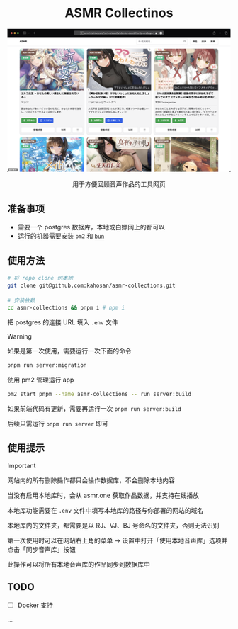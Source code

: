 <h1 align="center">ASMR Collectinos</h1>

<picture>
  <source media="(prefers-color-scheme: dark)" srcset=".github/image/dark.png">
  <img alt="normal" src=".github/image/light.png">
</picture>

<p align="center">用于方便回顾音声作品的工具网页</p>

## 准备事项

- 需要一个 postgres 数据库，本地或白嫖网上的都可以
- 运行的机器需要安装 `pm2` 和 [`bun`](https://bun.sh/docs/installation)

## 使用方法

```bash
# 将 repo clone 到本地
git clone git@github.com:kahosan/asmr-collections.git

# 安装依赖
cd asmr-collections && pnpm i # npm i
```

把 postgres 的连接 URL 填入 `.env` 文件

> [!WARNING]
> 如果是第一次使用，需要运行一次下面的命令

```bash
pnpm run server:migration
```

使用 pm2 管理运行 app

```bash
pm2 start pnpm --name asmr-collections -- run server:build
```

如果前端代码有更新，需要再运行一次 `pnpm run server:build`

后续只需运行 `pnpm run server` 即可

## 使用提示

> [!IMPORTANT]
> 网站内的所有删除操作都只会操作数据库，不会删除本地内容

当没有启用本地库时，会从 asmr.one 获取作品数据，并支持在线播放

本地库功能需要在 `.env` 文件中填写本地库的路径与你部署的网站的域名

本地库内的文件夹，都需要是以 RJ、VJ、BJ 号命名的文件夹，否则无法识别

第一次使用时可以在网站右上角的菜单 -> 设置中打开「使用本地音声库」选项并点击「同步音声库」按钮

此操作可以将所有本地音声库的作品同步到数据库中

## TODO

- [ ] Docker 支持

...
